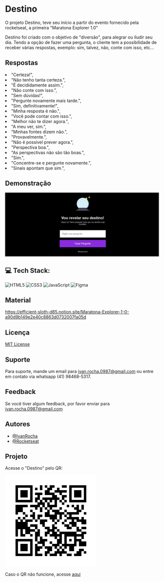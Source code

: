 # Destino

O projeto Destino, teve seu início a partir do evento fornecido pela rocketseat, a primeira "Maratona Explorer 1.0"

Destino foi criado com o objetivo de "diversão", para alegrar ou iludir seu dia. Tendo a opção de fazer uma pergunta, o cliente tem a possibilidade de receber várias respostas, exemplo: sim, talvez, não, conte com isso, etc...

## Respostas

<li>"Certeza!",
<li>"Não tenho tanta certeza.",
<li>"É decididamente assim.",
<li>"Não conte com isso.",
<li>"Sem dúvidas!",
<li>"Pergunte novamente mais tarde.",
<li>"Sim, definitivamente!",
<li>"Minha resposta é não.",
<li>"Você pode contar com isso.",
<li>"Melhor não te dizer agora.",
<li>"A meu ver, sim.",
<li>"Minhas fontes dizem não.",
<li>"Provavelmente.",
<li>"Não é possível prever agora.",
<li>"Perspectiva boa.",
<li>"As perspectivas não são tão boas.",
<li>"Sim.",
<li>"Concentre-se e pergunte novamente.",
<li>"Sinais apontam que sim.",

## Demonstração

![App Screenshot](./assets/capa.jpg)


## 💻 Tech Stack:
 ![HTML5](https://img.shields.io/badge/html5-%23E34F26.svg?style=flat&logo=html5&logoColor=white) 
 ![CSS3](https://img.shields.io/badge/css3-%231572B6.svg?style=flat&logo=css3&logoColor=white) 
 ![JavaScript](https://img.shields.io/badge/javascript-%23323330.svg?style=flat&logo=javascript&logoColor=%23F7DF1E) 
 ![Figma](https://img.shields.io/badge/figma-%23F24E1E.svg?style=flat&logo=figma&logoColor=white)

## Material

https://efficient-sloth-d85.notion.site/Maratona-Explorer-1-0-a90d9b149e2e40c8863d0732007fa05d

## Licença

[MIT License](https://choosealicense.com/licenses/mit/)

## Suporte

Para suporte, mande um email para ivan.rocha.0987@gmail.com ou entre em contato via whatsapp (41) 98468-5317.

## Feedback

Se você tiver algum feedback, por favor enviar para ivan.rocha.0987@gmail.com

## Autores

- [@IvanRocha](https://www.github.com/ivanrocha10)
- [@Rocketseat](https://github.com/Rocketseat)

## Projeto

<p>
  Acesse o "Destino" pelo QR:
</p>
  <img src="./assets/qrcode.png/" alt="qrcode" class="capa">

Caso o QR não funcione, acesse <a href="https://ivanrocha10.github.io/Destino/">aqui</a>

